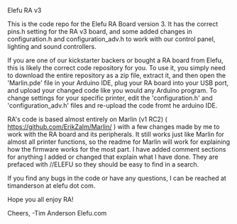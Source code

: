 Elefu RA v3

This is the code repo for the Elefu RA Board version 3. It has the correct pins.h setting for the RA v3 board, and some added changes in configuration.h and configuration_adv.h to work with our control panel, lighting and sound controllers.

If you are one of our kickstarter backers or bought a RA board from Elefu, this is likely the correct code repository for you.
To use it, you simply need to download the entire repository as a zip file, extract it, and then open the 'Marlin.pde' file in your Arduino IDE, plug your RA board into your USB port, and upload your changed code like you would any Arduino program.
To change settings for your specific printer, edit the 'configuration.h' and 'configuration_adv.h' files and re-upload the code fromt he arduino IDE.

RA's code is based almost entirely on Marlin (v1 RC2) ( https://github.com/ErikZalm/Marlin/ ) with a few changes made by me to work with the RA board and its peripherals. It still works just like Marlin for almost all printer functions, so the readme for Marlin will work for explaining how the firmware works for the most part.
I have added comment sections for anything I added or changed that explain what I have done. They are prefaced with //ELEFU so they should be easy to find in a search. 

If you find any bugs in the code or have any questions, I can be reached at timanderson at elefu dot com.

Hope you all enjoy RA!

Cheers,
     -Tim Anderson
      Elefu.com
